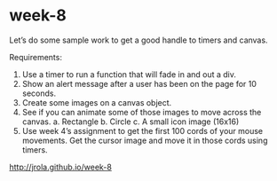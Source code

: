 week-8
======

Let’s do some sample work to get a good handle to timers and canvas.

Requirements:

1.	Use a timer to run a function that will fade in and out a div.
2.	Show an alert message after a user has been on the page for 10 seconds.
3.	Create some images on a canvas object.
4.	See if you can animate some of those images to move across the canvas.
  a.	Rectangle
  b.	Circle
  c.	A small icon image (16x16)
5.	Use week 4’s assignment to get the first 100 cords of your mouse movements.  Get the cursor image and move it in those cords using timers.


http://jrola.github.io/week-8
